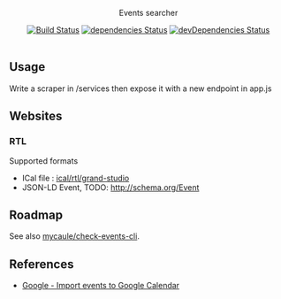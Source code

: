 <p align="center">
  Events searcher
</p>

<p align="center">
  <a href="http://travis-ci.org/mycaule/events-searcher"><img src="https://api.travis-ci.org/mycaule/events-searcher.svg?branch=master" alt="Build Status"></a>
  <a href="https://david-dm.org/mycaule/events-searcher"><img src="https://david-dm.org/mycaule/events-searcher/status.svg" alt="dependencies Status"></a>
  <a href="https://david-dm.org/mycaule/events-searcher?type=dev"><img src="https://david-dm.org/mycaule/events-searcher/dev-status.svg" alt="devDependencies Status"></a>
  <br>
  <br>
</p>

## Usage

Write a scraper in /services then expose it with a new endpoint in app.js


## Websites

### RTL

Supported formats
* ICal file : [ical/rtl/grand-studio](https://events-searcher.herokuapp.com/ical/rtl/grand-studio)
* JSON-LD Event, TODO: http://schema.org/Event

## Roadmap

See also [mycaule/check-events-cli](https://github.com/mycaule/check-events-cli).

## References

* [Google - Import events to Google Calendar](https://support.google.com/calendar/answer/37118?hl=en&ref_topic=3417927&vid=0-421393567778-1515431429013)
